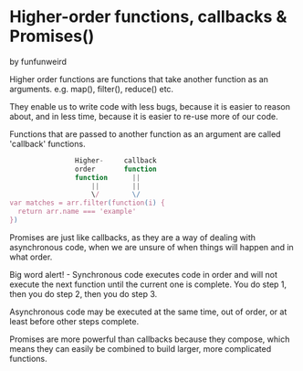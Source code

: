 # Higher-order functions, callbacks & Promises()
by funfunweird


Higher order functions are functions that take another function as an arguments.
e.g. map(), filter(), reduce() etc.

They enable us to write code with less bugs, because it is easier to reason about, and in less time, because it is easier to re-use more of our code.

Functions that are passed to another function as an argument are called 'callback' functions.

```js
                Higher-     callback
                order       function
                function      ||
                    ||        ||
                    \/        \/
var matches = arr.filter(function(i) {
  return arr.name === 'example'
})
```
Promises are just like callbacks, as they are a way of dealing with asynchronous code, when we are unsure of when things will happen and in what order.

Big word alert! - Synchronous code executes code in order and will not execute the next function until the current one is complete. You do step 1, then you do step 2, then you do step 3.

Asynchronous code may be executed at the same time, out of order, or at least before other steps complete.

Promises are more powerful than callbacks because they compose, which means they can easily be combined to build larger, more complicated functions.
